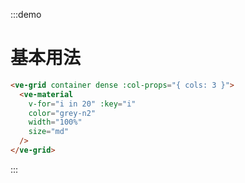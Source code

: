 :::demo

# 基本用法

```html
<ve-grid container dense :col-props="{ cols: 3 }">
  <ve-material 
    v-for="i in 20" :key="i"
    color="grey-n2"
    width="100%"
    size="md"
  />
</ve-grid>
```

:::